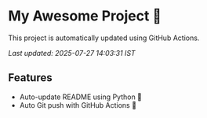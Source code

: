 # My Awesome Project 🚀

This project is automatically updated using GitHub Actions.

_Last updated: 2025-07-27 14:03:31 IST_

## Features
- Auto-update README using Python 🐍
- Auto Git push with GitHub Actions 🤖
